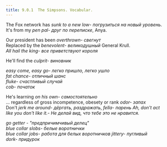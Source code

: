 ```yaml
---
title: 9.0.1  The Simpsons. Vocabular.
---
```


The Fox network has <em>sunk to a new low<span>- погрузиться на новый уровень</span></em>.  
It's from my <em>pen pal<span class="tip">- друг по переписке</span></em>, Anya.    

Our president has been <em>overthrown<span>- свегнут</span></em>   
Replaced by the <em>benevolent<span>- великодушный</span></em> General Krull.   
<em>All hail the king<span>- все приветствуют короля</span></em>   

He'll find the <em>culprit<span>- виновник</span></em>   

<em>easy come, easy go<span>- легко пришло, легко ушло</span></em>   
<em>fat chance<span>- отличный шанс</span></em>   
<em>fluke<span>- счастливый случай</span></em>   
<em>cob<span>- початок</span></em>   

He's learning <em>on his own<span>- самостоятельно</span></em>  
... regardless of gross incompetence, obesety or rank <em> odor<span>- запах</span></em>  
Don't <em> jerk me around<span>- дёргать, раздражать</span></em>, <em> fella<span>- парень</span></em> 
<em>Ah, don't act like you don't like it.<span>- Не делай вид, что тебе это не нравится.</span></em>

<em>go getter <span>- "предпричимчивый делец"</span></em>  
<em>blue collar slobs<span>- белые воротнички</span></em>  
<em>blue collar jobs<span>- работа для белых воротничков</span></em>
<em> jittery<span>- пугливый</span></em>  
<em> dork<span>- придурок</span></em>  

<!--
<em> <span>- </span></em>
-->
